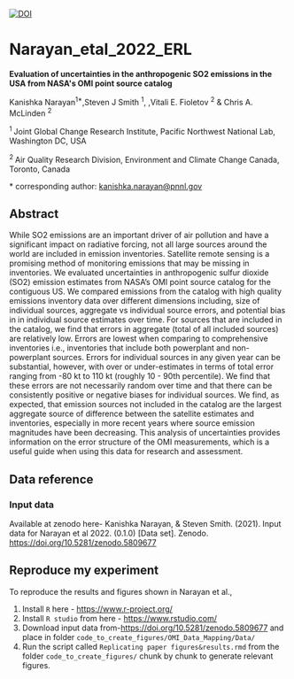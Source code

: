 
[![DOI](https://zenodo.org/badge/DOI/10.5281/zenodo.6561309.svg)](https://doi.org/10.5281/zenodo.6561309)

# Narayan_etal_2022_ERL

**Evaluation of uncertainties in the anthropogenic SO2 emissions in the USA from NASA's OMI point source catalog**

Kanishka Narayan<sup>1\*</sup>,Steven J Smith <sup>1</sup>,
,Vitali E. Fioletov <sup>2</sup> & Chris A. McLinden <sup>2</sup>

<sup>1 </sup> Joint Global Change Research Institute, Pacific Northwest National Lab, Washington DC, USA 

<sup>2 </sup> Air Quality Research Division, Environment and Climate Change Canada, Toronto, Canada 


\* corresponding author:  kanishka.narayan@pnnl.gov

## Abstract
While SO2 emissions are an important driver of air pollution and have a significant impact on radiative forcing, not all large sources around the world are included in emission inventories. Satellite remote sensing is a promising method of monitoring emissions that may be missing in inventories. We evaluated uncertainties in anthropogenic sulfur dioxide (SO2) emission estimates from NASA’s OMI point source catalog for the contiguous US. We compared emissions from the catalog with high quality emissions inventory data over different dimensions including, size of individual sources, aggregate vs individual source errors, and potential bias in in individual source estimates over time. For sources that are included in the catalog, we find that errors in aggregate (total of all included sources) are relatively low. Errors are lowest when comparing to comprehensive inventories i.e., inventories that include both powerplant and non-powerplant sources. Errors for individual sources in any given year can be substantial, however, with over or under-estimates in terms of total error ranging from -80 kt to 110 kt (roughly 10 - 90th percentile). We find that these errors are not necessarily random over time and that there can be consistently positive or negative biases for individual sources.  We find, as expected, that emission sources not included in the catalog are the largest aggregate source of difference between the satellite estimates and inventories, especially in more recent years where source emission magnitudes have been decreasing. This analysis of uncertainties provides information on the error structure of the OMI measurements, which is a useful guide when using this data for research and assessment.


## Data reference

### Input data
Available at zenodo here- 
Kanishka Narayan, & Steven Smith. (2021). Input data for Narayan et al 2022. (0.1.0) [Data set]. Zenodo. https://doi.org/10.5281/zenodo.5809677

## Reproduce my experiment
To reproduce the results and figures shown in Narayan et al.,

1. Install `R` here - https://www.r-project.org/
2. Install `R studio` from here - https://www.rstudio.com/
3. Download input data from-https://doi.org/10.5281/zenodo.5809677 and place in folder `code_to_create_figures/OMI_Data_Mapping/Data/`
4. Run the script called `Replicating paper figures&results.rmd` from the folder `code_to_create_figures/` chunk by chunk to generate relevant figures.  
